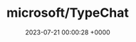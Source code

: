 ---
title: "microsoft/TypeChat"
link: "https://github.com/microsoft/TypeChat"
date: "2023-07-21 00:00:28 +0000"
description: "TypeChat is a library that makes it easy to build natural language interfaces using types."
category: "github"
---
